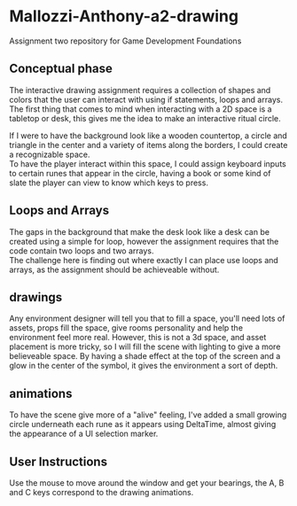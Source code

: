 # Mallozzi-Anthony-a2-drawing
Assignment two repository for Game Development Foundations

## Conceptual phase
The interactive drawing assignment requires a collection of shapes and colors that the user can interact with using if statements, loops and arrays.  
The first thing that comes to mind when interacting with a 2D space is a tabletop or desk, this gives me the idea to make an interactive ritual circle.  

If I were to have the background look like a wooden countertop, a circle and triangle in the center and a variety of items along the borders, I could create  
a recognizable space.  
To have the player interact within this space, I could assign keyboard inputs to certain runes that appear in the circle, having a book or some kind of slate the player can view to know which keys to press.

## Loops and Arrays
The gaps in the background that make the desk look like a desk can be created using a simple for loop, however the assignment requires that the code contain two loops and two arrays.  
The challenge here is finding out where exactly I can place use loops and arrays, as the assignment should be achieveable without.

## drawings
Any environment designer will tell you that to fill a space, you'll need lots of assets, props fill the space, give rooms personality and help the environment feel more real. However, this is not a 3d space, and asset placement is more tricky, so I will fill the scene with lighting to give a more believeable space. By having a shade effect at the top of the screen and a glow in the center of the symbol, it gives the environment a sort of depth.

## animations
To have the scene give more of a "alive" feeling, I've added a small growing circle underneath each rune as it appears using DeltaTime, almost giving the appearance of a UI selection marker.

## User Instructions
Use the mouse to move around the window and get your bearings, the A, B and C keys correspond to the drawing animations.
